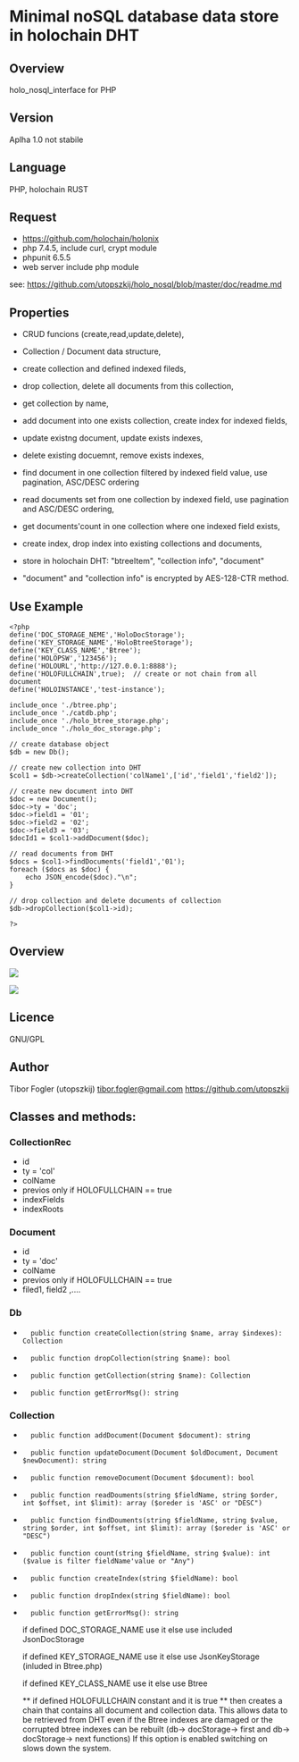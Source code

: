 # Minimal noSQL database data store in holochain DHT

## Overview

 holo_nosql_interface  for PHP 
 
## Version
 
 Aplha 1.0  not stabile
 
## Language
 
 PHP, holochain RUST

## Request 

- https://github.com/holochain/holonix
- php 7.4.5,  include curl, crypt module
- phpunit 6.5.5
- web server include php module

see: https://github.com/utopszkij/holo_nosql/blob/master/doc/readme.md

## Properties 

- CRUD funcions (create,read,update,delete),
- Collection / Document data structure,
- create collection and defined indexed fileds,
- drop collection, delete all documents from this collection,
- get collection by name,
- add document into one exists collection, create index for indexed fields,
- update existng document, update exists indexes,
- delete existing docuemnt, remove exists indexes,
- find document in one collection filtered by indexed field value, use pagination, ASC/DESC ordering
- read documents set from one collection by indexed field, use pagination and ASC/DESC ordering,
- get documents'count in one collection where one indexed field exists,
- create index, drop index into existing collections and documents,


- store in holochain DHT: "btreeItem", "collection info", "document" 
- "document" and "collection info" is encrypted by AES-128-CTR method.

## Use Example
```
<?php
define('DOC_STORAGE_NEME','HoloDocStorage');
define('KEY_STORAGE_NAME','HoloBtreeStorage');
define('KEY_CLASS_NAME','Btree');
define('HOLOPSW','123456');
define('HOLOURL','http://127.0.0.1:8888');
define('HOLOFULLCHAIN',true);  // create or not chain from all document
define('HOLOINSTANCE','test-instance');

include_once './btree.php';
include_once './catdb.php';
include_once './holo_btree_storage.php';
include_once './holo_doc_storage.php';

// create database object
$db = new Db();

// create new collection into DHT
$col1 = $db->createCollection('colName1',['id','field1','field2']);

// create new document into DHT
$doc = new Document();
$doc->ty = 'doc';
$doc->field1 = '01';
$doc->field2 = '02';
$doc->field3 = '03';
$docId1 = $col1->addDocument($doc);

// read documents from DHT
$docs = $col1->findDocuments('field1','01');
foreach ($docs as $doc) {
	echo JSON_encode($doc)."\n";
}

// drop collection and delete documents of collection
$db->dropCollection($col1->id);

?>
```

## Overview

![](https://github.com/utopszkij/holo_nosql/blob/master/doc/holodb-koncepcio.png) 


![](https://github.com/utopszkij/holo_nosql/blob/master/doc/holodb-sw.png) 

## Licence
GNU/GPL

## Author

Tibor Fogler (utopszkij)
tibor.fogler@gmail.com
https://github.com/utopszkij


## Classes and methods:

### CollectionRec
- id
- ty = 'col'
- colName
- previos   only if HOLOFULLCHAIN == true
- indexFields
- indexRoots

### Document
- id 
- ty = 'doc'
- colName
- previos   only if HOLOFULLCHAIN == true
- filed1, field2 ,....


### Db
-       public function createCollection(string $name, array $indexes): Collection   
-       public function dropCollection(string $name): bool
-       public function getCollection(string $name): Collection
-       public function getErrorMsg(): string
###  Collection
-       public function addDocument(Document $document): string
-       public function updateDocument(Document $oldDocument, Document $newDocument): string
-       public function removeDocument(Document $document): bool
-       public function readDouments(string $fieldName, string $order, int $offset, int $limit): array ($oreder is 'ASC' or "DESC")
-       public function findDouments(string $fieldName, string $value, string $order, int $offset, int $limit): array ($oreder is 'ASC' or "DESC")
-       public function count(string $fieldName, string $value): int ($value is filter fieldName'value or "Any")
-       public function createIndex(string $fieldName): bool
-       public function dropIndex(string $fieldName): bool
-       public function getErrorMsg(): string
 
  if defined DOC_STORAGE_NAME use it else use included JsonDocStorage
  
  if defined KEY_STORAGE_NAME use it else use JsonKeyStorage (inluded in Btree.php)
 
  if defined KEY_CLASS_NAME use it else use Btree
  
  ** if defined HOLOFULLCHAIN constant and it is true ** then creates a chain that contains all document and collection data. This allows data to be retrieved from DHT even if the Btree indexes are damaged or the corrupted btree indexes can be rebuilt (db-> docStorage-> first and db-> docStorage-> next functions) If this option is enabled switching on slows down the system.
  
  
 